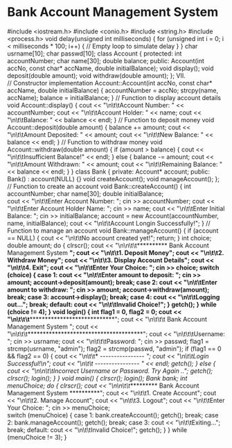 # Bank Account Management System

#include <iostream.h> #include <conio.h> #include <string.h> #include <process.h>
void delay(unsigned int milliseconds) {
for (unsigned int i = 0; i < milliseconds * 100; i++) {
// Empty loop to simulate delay }
}
char usrname[10]; char passwd[10];
class Account { protected:
int accountNumber; char name[30]; double balance;
public:
Account(int accNo, const char* accName, double initialBalance); void display();
void deposit(double amount);
void withdraw(double amount);
};
VII.       
   // Constructor implementation
Account::Account(int accNo, const char* accName, double initialBalance) {
accountNumber = accNo; strcpy(name, accName); balance = initialBalance;
}
// Function to display account details void Account::display() {
cout << "\n\t\tAccount Number: " << accountNumber; cout << "\n\t\tAccount Holder: " << name;
cout << "\n\t\tBalance: " << balance << endl;
}
// Function to deposit money
void Account::deposit(double amount) {
balance += amount;
cout << "\n\t\tAmount Deposited: " << amount; cout << "\n\t\tNew Balance: " << balance << endl;
}
// Function to withdraw money
void Account::withdraw(double amount) {
if (amount > balance) {
cout << "\n\t\tInsufficient Balance!" << endl;
} else {
balance -= amount;
cout << "\n\t\tAmount Withdrawn: " << amount;
cout << "\n\t\tRemaining Balance: " << balance << endl;
} }
class Bank { private:
Account* account;
public:
Bank() : account(NULL) {} void createAccount(); void manageAccount();
};
// Function to create an account void Bank::createAccount() {
int accountNumber; char name[30]; double initialBalance;     
   cout << "\n\t\tEnter Account Number: ";
cin >> accountNumber;
cout << "\n\t\tEnter Account Holder Name: "; cin >> name;
cout << "\n\t\tEnter Initial Balance: ";
cin >> initialBalance;
account = new Account(accountNumber, name, initialBalance);
cout << "\n\t\tAccount Longin Successfully!"; }
// Function to manage an account void Bank::manageAccount() {
if (account == NULL) {
cout << "\n\t\tNo account created yet!"; return;
}
int choice; double amount; do {
clrscr();
cout << "\n\n\t\t********** Bank Account Management System **********"; cout << "\n\t\t1. Deposit Money";
cout << "\n\t\t2. Withdraw Money";
cout << "\n\t\t3. Display Account Details";
cout << "\n\t\t4. Exit";
cout << "\n\t\tEnter Your Choice: ";
cin >> choice;
switch (choice) { case 1:
cout << "\n\t\tEnter amount to deposit: "; cin >> amount; account->deposit(amount);
break;
case 2:
cout << "\n\t\tEnter amount to withdraw: "; cin >> amount; account->withdraw(amount);
break;
case 3: account->display();
break; case 4:
cout << "\n\t\tLogging out..."; break;
   default:
cout << "\n\t\tInvalid Choice!";
} getch();
} while (choice != 4); }
void login() {
int flag1 = 0, flag2 = 0;
cout << "\n\t\t\t**************************************"; cout << "\n\t\t\t Bank Account Management System ";
cout << "\n\t\t\t**************************************"; cout << "\n\t\t\tUsername: ";
cin >> usrname;
cout << "\n\t\t\tPassword: ";
cin >> passwd;
flag1 = strcmp(usrname, "admin"); flag2 = strcmp(passwd, "admin");
if (flag1 == 0 && flag2 == 0) {
cout << "\n\t\t* ---------------- *";
cout << "\n\t\tLogin Successful!\n"; cout << "\n\t\t* ---------------- *" << endl; getch();
} else {
cout << "\n\n\t\tIncorrect Username or Password. Try Again .."; getch();
clrscr();
login();
} }
void main() { clrscr();
login();
Bank bank;
int menuChoice; do {
clrscr();
cout << "\n\n\t\t********** Bank Account Management System **********"; cout << "\n\t\t1. Create Account";
cout << "\n\t\t2. Manage Account";
cout << "\n\t\t3. Logout";
cout << "\n\t\tEnter Your Choice: ";
cin >> menuChoice;        
   switch (menuChoice) { case 1:
bank.createAccount(); getch();
break;
case 2: bank.manageAccount(); getch();
break;
case 3:
cout << "\n\t\tExiting..."; break;
default:
cout << "\n\t\tInvalid Choice!"; getch();
}
} while (menuChoice != 3);
}
